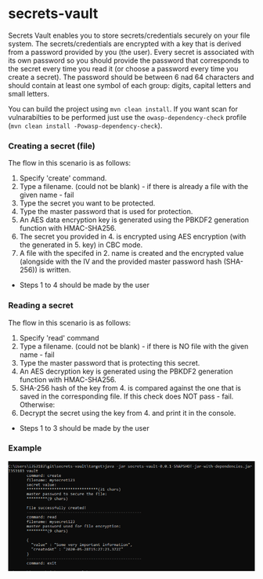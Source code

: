 # secrets-vault

Secrets Vault enables you to store secrets/credentials securely on your file system. The secrets/credentials are encrypted with a key that is derived from a password provided by you (the user). Every secret is associated with its own password so you should provide the password that corresponds to the secret every time you read it (or choose a password every time you create a secret). The password should be between 6 nad 64 characters and should contain at least one symbol of each group: digits, capital letters and small letters. 

You can build the project using `mvn clean install`. If you want scan for vulnarabilties to be performed just use the `owasp-dependency-check` profile (`mvn clean install -Powasp-dependency-check`).

### Creating a secret (file)

The flow in this scenario is as follows:

1. Specify 'create' command.
2. Type a filename. (could not be blank) - if there is already a file with the given name - fail
3. Type the secret you want to be protected.
4. Type the master password that is used for protection.
5. An AES data encryption key is generated using the PBKDF2 generation function with HMAC-SHA256.
6. The secret you provided in 4. is encrypted using AES encryption (with the generated in 5. key) in CBC mode.
7. A file with the specifed in 2. name is created and the encrypted value (alongside with the IV and the provided master password hash (SHA-256)) is written.

- Steps 1 to 4 should be made by the user

### Reading a secret

The flow in this scenario is as follows:

1. Specify 'read' command
2. Type a filename. (could not be blank) - if there is NO file with the given name - fail
3. Type the master password that is protecting this secret.
4. An AES decryption key is generated using the PBKDF2 generation function with HMAC-SHA256.
5. SHA-256 hash of the key from 4. is compared against the one that is saved in the corresponding file. If this check does NOT pass - fail. Otherwise:
6. Decrypt the secret using the key from 4. and print it in the console.

- Steps 1 to 3 should be made by the user

### Example
![Example Secrets Vault Usage](doc/secrets-vault-demo.PNG)
